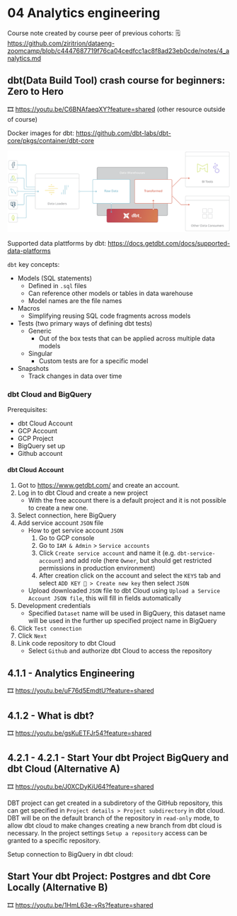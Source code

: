 # 04 Analytics engineering

Course note created by course peer of previous cohorts:
🗒️<https://github.com/ziritrion/dataeng-zoomcamp/blob/c4447687719f76ca04cedfcc1ac8f8ad23eb0cde/notes/4_analytics.md> 
## dbt(Data Build Tool) crash course for beginners: Zero to Hero
🎞️ <https://youtu.be/C6BNAfaeqXY?feature=shared> (other resource outside of course)

Docker images for dbt: https://github.com/dbt-labs/dbt-core/pkgs/container/dbt-core


![](./images/001_dbt_overview.png)

Supported data plattforms by dbt: <https://docs.getdbt.com/docs/supported-data-platforms>

`dbt` key concepts:
- Models (SQL statements)
    - Defined in `.sql` files
    - Can reference other models or tables in data warehouse
    - Model names are the file names
- Macros
    - Simplifying reusing SQL code fragments across models
- Tests (two primary ways of defining dbt tests)
    - Generic
        - Out of the box tests that can be applied across multiple data models
    - Singular
        - Custom tests are for a specific model
- Snapshots
    - Track changes in data over time

### dbt Cloud and BigQuery

Prerequisites:

- dbt Cloud Account
- GCP Account
- GCP Project
- BigQuery set up
- Github account

#### dbt Cloud Account

1. Got to <https://www.getdbt.com/> and create an account.
1. Log in to dbt Cloud and create a new project
    - With the free account there is a default project and it is not possible to create a new one.
1. Select connection, here BigQuery
1. Add service account `JSON` file
    - How to get service account `JSON`
        1. Go to GCP console
        1. Go to `IAM & Admin` > `Service accounts`
        1. Click `Create service account` and name it (e.g. `dbt-service-account`) and add role (here `Owner`, but should get restricted permissions in production environment)
        1. After creation click on the account and select the `KEYS` tab and select `ADD KEY 🔽 > Create new key` then select `JSON`
    - Upload downloaded `JSON` file to dbt Cloud using `Upload a Service Account JSON file`, this will fill in fields automatically
1. Development credentials
    - Specified `Dataset` name will be used in BigQuery, this dataset name will be used in the further up specified project name in BigQuery
1. Click `Test connection`
1. Click `Next`
1. Link code repository to dbt Cloud
    - Select `Github` and authorize dbt Cloud to access the repository



    




## 4.1.1 - Analytics Engineering

🎞️ <https://youtu.be/uF76d5EmdtU?feature=shared>

## 4.1.2 - What is dbt?

🎞️ <https://youtu.be/gsKuETFJr54?feature=shared>

## 4.2.1 - 4.2.1 - Start Your dbt Project BigQuery and dbt Cloud (Alternative A)

🎞️ <https://youtu.be/J0XCDyKiU64?feature=shared>

DBT project can get created in a subdiretory of the GitHub repository, this can get specified in `Project details > Project subdirectory` in dbt cloud.
DBT will be on the default branch of the repository in `read-only` mode, to allow dbt cloud to make changes creating a new branch from dbt cloud is necessary.
In the project settings `Setup a repository` access can be granted to a specific repository.


Setup connection to BigQuery in dbt cloud:

## Start Your dbt Project: Postgres and dbt Core Locally (Alternative B)

🎞️ <https://youtu.be/1HmL63e-vRs?feature=shared>
